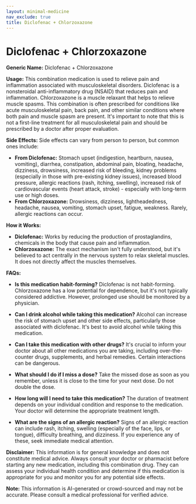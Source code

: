 ```yaml
---
layout: minimal-medicine
nav_exclude: true
title: Diclofenac + Chlorzoxazone
---
```


# Diclofenac + Chlorzoxazone

**Generic Name:** Diclofenac + Chlorzoxazone

**Usage:** This combination medication is used to relieve pain and inflammation associated with musculoskeletal disorders.  Diclofenac is a nonsteroidal anti-inflammatory drug (NSAID) that reduces pain and inflammation. Chlorzoxazone is a muscle relaxant that helps to relieve muscle spasms.  This combination is often prescribed for conditions like acute musculoskeletal pain, back pain, and other similar conditions where both pain and muscle spasm are present.  It's important to note that this is not a first-line treatment for all musculoskeletal pain and should be prescribed by a doctor after proper evaluation.

**Side Effects:**  Side effects can vary from person to person, but common ones include:

* **From Diclofenac:**  Stomach upset (indigestion, heartburn, nausea, vomiting), diarrhea, constipation, abdominal pain, bloating, headache, dizziness, drowsiness, increased risk of bleeding,  kidney problems (especially in those with pre-existing kidney issues), increased blood pressure,  allergic reactions (rash, itching, swelling), increased risk of cardiovascular events (heart attack, stroke) - especially with long-term use or high doses.
* **From Chlorzoxazone:**  Drowsiness, dizziness, lightheadedness, headache, nausea, vomiting, stomach upset, fatigue, weakness.  Rarely, allergic reactions can occur.


**How it Works:**

* **Diclofenac:**  Works by reducing the production of prostaglandins, chemicals in the body that cause pain and inflammation.
* **Chlorzoxazone:**  The exact mechanism isn't fully understood, but it's believed to act centrally in the nervous system to relax skeletal muscles.  It does not directly affect the muscles themselves.

**FAQs:**

* **Is this medication habit-forming?**  Diclofenac is not habit-forming. Chlorzoxazone has a low potential for dependence, but it's not typically considered addictive. However, prolonged use should be monitored by a physician.

* **Can I drink alcohol while taking this medication?** Alcohol can increase the risk of stomach upset and other side effects, particularly those associated with diclofenac. It's best to avoid alcohol while taking this medication.

* **Can I take this medication with other drugs?**  It's crucial to inform your doctor about all other medications you are taking, including over-the-counter drugs, supplements, and herbal remedies. Certain interactions can be dangerous.

* **What should I do if I miss a dose?**  Take the missed dose as soon as you remember, unless it is close to the time for your next dose. Do not double the dose.

* **How long will I need to take this medication?** The duration of treatment depends on your individual condition and response to the medication. Your doctor will determine the appropriate treatment length.

* **What are the signs of an allergic reaction?**  Signs of an allergic reaction can include rash, itching, swelling (especially of the face, lips, or tongue), difficulty breathing, and dizziness.  If you experience any of these, seek immediate medical attention.

**Disclaimer:** This information is for general knowledge and does not constitute medical advice.  Always consult your doctor or pharmacist before starting any new medication, including this combination drug.  They can assess your individual health condition and determine if this medication is appropriate for you and monitor you for any potential side effects.


**Note:** This information is AI-generated or crowd-sourced and may not be accurate. Please consult a medical professional for verified advice.